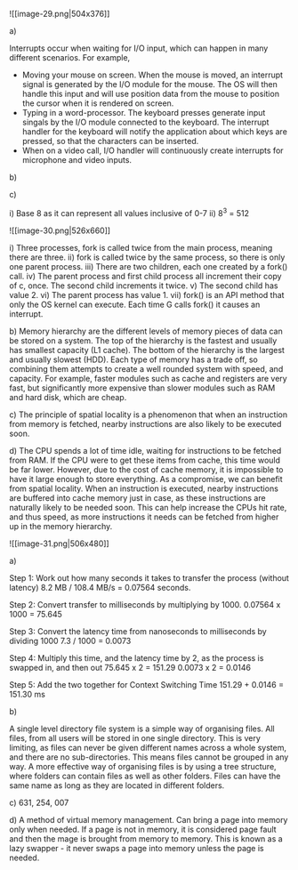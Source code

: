 ![[image-29.png|504x376]]

a)

Interrupts occur when waiting for I/O input, which can happen in many different scenarios. For example,

- Moving your mouse on screen. When the mouse is moved, an interrupt signal is generated by the I/O module for the mouse. The OS will then handle this input and will use position data from the mouse to position the cursor when it is rendered on screen. 
- Typing in a word-processor. The keyboard presses generate input singals by the I/O module connected to the keyboard. The interrupt handler for the keyboard will notify the application about which keys are pressed, so that the characters can be inserted. 
- When on a video call, I/O handler will continuously create interrupts for microphone and video inputs. 

b)


c)

i) Base 8 as it can represent all values inclusive of 0-7
ii) 8<sup>3</sup> = 512

![[image-30.png|526x660]]

i) Three processes, fork is called twice from the main process, meaning there are three.
ii) fork is called twice by the same process, so there is only one parent process.
iii) There are two children, each one created by a fork() call. 
iv) The parent process and first child process all increment their copy of c, once. The second child increments it twice. 
v) The second child has value 2. 
vi) The parent process has value 1. 
vii) fork() is an API method that only the OS kernel can execute. Each time G calls fork() it causes an interrupt. 

b) Memory hierarchy are the different levels of memory pieces of data can be stored on a system. The top of the hierarchy is the fastest and usually has smallest capacity (L1 cache). The bottom of the hierarchy is the largest and usually slowest (HDD). Each type of memory has a trade off, so combining them attempts to create a well rounded system with speed, and capacity. For example, faster modules such as cache and registers are very fast, but significantly more expensive than slower modules such as RAM and hard disk, which are cheap. 

c) The principle of spatial locality is a phenomenon that when an instruction from memory is fetched, nearby instructions are also likely to be executed soon. 

d) The CPU spends a lot of time idle, waiting for instructions to be fetched from RAM. If the CPU were to get these items from cache, this time would be far lower. However, due to the cost of cache memory, it is impossible to have it large enough to store everything. As a compromise, we can benefit from spatial locality. When an instruction is executed, nearby instructions are buffered into cache memory just in case, as these instructions are naturally likely to be needed soon. This can help increase the CPUs hit rate, and thus speed, as more instructions it needs can be fetched from higher up in the memory hierarchy. 

![[image-31.png|506x480]]

a)

Step 1: Work out how many seconds it takes to transfer the process (without latency)
8.2 MB / 108.4 MB/s = 0.07564 seconds. 

Step 2: Convert transfer to milliseconds by multiplying by 1000.
0.07564 x 1000 = 75.645

Step 3: Convert the latency time from nanoseconds to milliseconds by dividing 1000
7.3 / 1000 = 0.0073

Step 4: Multiply this time, and the latency time by 2, as the process is swapped in, and then out
75.645 x 2 = 151.29
0.0073 x 2 = 0.0146

Step 5: Add the two together for Context Switching Time
151.29 + 0.0146 = 151.30 ms

b)

A single level directory file system is a simple way of organising files. All files, from all users will be stored in one single directory. This is very limiting, as files can never be given different names across a whole system, and there are no sub-directories. This means files cannot be grouped in any way. A more effective way of organising files is by using a tree structure, where folders can contain files as well as other folders. Files can have the same name as long as they are located in different folders. 

c) 631, 254, 007

d) A method of virtual memory management. Can bring a page into memory only when needed. If a page is not in memory, it is considered page fault and then the mage is brought from memory to memory. This is known as a lazy swapper - it never swaps a page into memory unless the page is needed. 

